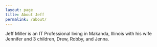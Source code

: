 ```yaml
---
layout: page
title: About Jeff
permalink: /about/
---
```


Jeff Miller is an IT Professional living in Makanda, Illinois with his wife
Jennifer and 3 children, Drew, Robby, and Jenna.
